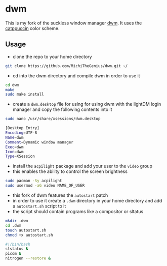 # dwm
This is my fork of the suckless window manager [dwm](https://dwm.suckless.org/). It uses the [catppuccin](https://github.com/catppuccin/catppuccin) color scheme.

## Usage
- clone the repo to your home directory
```sh
git clone https://github.com/MichiTheGenius/dwm.git ~/
```
- cd into the dwm directory and compile dwm in order to use it 
```sh
cd dwm
make
sudo make install
```

- create a `dwm.desktop` file for using for using dwm with the lightDM login manager and copy the following contents into it
```sh
sudo nano /usr/share/xsessions/dwm.desktop

[Desktop Entry]
Encoding=UTF-8
Name=dwm
Comment=Dynamic window manager
Exec=dwm
Icon=dwm
Type=XSession
```

- install the `acpilight` package and add your user to the `video` group
- this enables the ability to control the screen brightness
```sh
sudo pacman -Sy acpilight
sudo usermod -aG video NAME_OF_USER
```

- this fork of dwm features the `autostart` patch
- in order to use it create a `.dwm` directory in your home directory and add a `autostart.sh` script to it
- the script should contain programs like a compositor or sltatus
```sh
mkdir .dwm
cd .dwm
touch autostart.sh
chmod +x autostart.sh

#!/bin/bash
slstatus &
picom &
nitrogen --restore &
```
